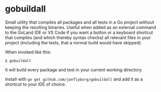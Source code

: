 # gobuildall
Small utility that compiles all packages and all tests in a Go project without keeping the resulting binaries. Useful when added as an external command to the GoLand IDE or VS Code if you want a button or a keyboard shortcut that compiles (and which thereby syntax checks) all relevant files in your project (including the tests, that a normal build would have skipped). 

When invoked like this:

`$ gobuildall`

It will build every package and test in your current working directory.

Install with `go get github.com/janflyborg/gobuildall` and add it as a shortcut to your IDE of choice.
